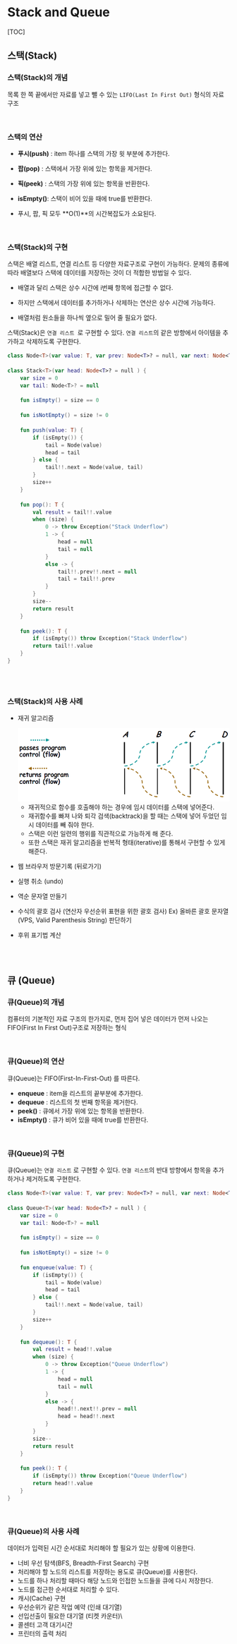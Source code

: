 # Stack and Queue

[TOC]

## 스택(Stack)

### 스택(Stack)의 개념
목록 한 쪽 끝에서만 자료를 넣고 뺄 수 있는 `LIFO(Last In First Out)` 형식의 자료 구조

<br />

### 스택의 연산

- **푸시(push)** : item 하나를 스택의 가장 윗 부분에 추가한다.

- **팝(pop)** : 스택에서 가장 위에 있는 항목을 제거한다.

- **픽(peek)** : 스택의 가장 위에 있는 항목을 반환한다.

- **isEmpty()**: 스택이 비어 있을 때에 true를 반환한다.

- 푸시, 팝, 픽 모두 **O(1)**의 시간복잡도가 소요된다.

<br />

### 스택(Stack)의 구현

스택은 배열 리스트, 연결 리스트 등 다양한 자료구조로 구현이 가능하다. 문제의 종류에 따라 배열보다 스택에 데이터를 저장하는 것이 더 적합한 방법일 수 있다.

- 배열과 달리 스택은 상수 시간에 i번째 항목에 접근할 수 없다.

- 하지만 스택에서 데이터를 추가하거나 삭제하는 연산은 상수 시간에 가능하다.

- 배열처럼 원소들을 하나씩 옆으로 밀어 줄 필요가 없다.

스택(Stack)은 `연결 리스트 `로 구현할 수 있다. `연결 리스트`의 같은 방향에서 아이템을 추가하고 삭제하도록 구현한다.

```kotlin
class Node<T>(var value: T, var prev: Node<T>? = null, var next: Node<T>? = null)

class Stack<T>(var head: Node<T>? = null ) {
    var size = 0
    var tail: Node<T>? = null

    fun isEmpty() = size == 0

    fun isNotEmpty() = size != 0

    fun push(value: T) {
        if (isEmpty()) {
            tail = Node(value)
            head = tail
        } else {
            tail!!.next = Node(value, tail)
        }
        size++
    }

    fun pop(): T {
        val result = tail!!.value
        when (size) {
            0 -> throw Exception("Stack Underflow")
            1 -> {
                head = null
                tail = null
            }
            else -> {
                tail!!.prev!!.next = null
                tail = tail!!.prev
            }
        }
        size--
        return result
    }

    fun peek(): T {
        if (isEmpty()) throw Exception("Stack Underflow")
        return tail!!.value
    }
}
```

<br />

<br />

### 스택(Stack)의 사용 사례
- 재귀 알고리즘

  <img src="images/02_StackAndQueue/00_recursion.png" style="zoom:67%;" />
  
  - 재귀적으로 함수를 호출해야 하는 경우에 임시 데이터를 스택에 넣어준다.
  - 재귀함수를 빠져 나와 퇴각 검색(backtrack)을 할 때는 스택에 넣어 두었던 임시 데이터를 빼 줘야 한다.
  - 스택은 이런 일련의 행위를 직관적으로 가능하게 해 준다.
  - 또한 스택은 재귀 알고리즘을 반복적 형태(iterative)를 통해서 구현할 수 있게 해준다.
  
- 웹 브라우저 방문기록 (뒤로가기)

- 실행 취소 (undo)

- 역순 문자열 만들기

- 수식의 괄호 검사 (연산자 우선순위 표현을 위한 괄호 검사)
  Ex) 올바른 괄호 문자열(VPS, Valid Parenthesis String) 판단하기
  
- 후위 표기법 계산

<br />

<br />

## 큐 (Queue)

### 큐(Queue)의 개념
컴퓨터의 기본적인 자료 구조의 한가지로, 먼저 집어 넣은 데이터가 먼저 나오는 FIFO(First In First Out)구조로 저장하는 형식

<br />

### 큐(Queue)의 연산
큐(Queue)는 FIFO(First-In-First-Out) 를 따른다.

- **enqueue** : item을 리스트의 끝부분에 추가한다.
- **dequeue** : 리스트의 첫 번째 항목을 제거한다.
- **peek()** : 큐에서 가장 위에 있는 항목을 반환한다.
- **isEmpty()** : 큐가 비어 있을 때에 true를 반환한다.

<br />

### 큐(Queue)의 구현
큐(Queue)는 `연결 리스트` 로 구현할 수 있다. `연결 리스트`의 반대 방향에서 항목을 추가하거나 제거하도록 구현한다.

```kotlin
class Node<T>(var value: T, var prev: Node<T>? = null, var next: Node<T>? = null)

class Queue<T>(var head: Node<T>? = null ) {
    var size = 0
    var tail: Node<T>? = null

    fun isEmpty() = size == 0

    fun isNotEmpty() = size != 0

    fun enqueue(value: T) {
        if (isEmpty()) {
            tail = Node(value)
            head = tail
        } else {
            tail!!.next = Node(value, tail)
        }
        size++
    }

    fun dequeue(): T {
        val result = head!!.value
        when (size) {
            0 -> throw Exception("Queue Underflow")
            1 -> {
                head = null
                tail = null
            }
            else -> {
                head!!.next!!.prev = null
                head = head!!.next
            }
        }
        size--
        return result
    }

    fun peek(): T {
        if (isEmpty()) throw Exception("Queue Underflow")
        return head!!.value
    }
}
```

<br />

### 큐(Queue)의 사용 사례
데이터가 입력된 시간 순서대로 처리해야 할 필요가 있는 상황에 이용한다.

- 너비 우선 탐색(BFS, Breadth-First Search) 구현
- 처리해야 할 노드의 리스트를 저장하는 용도로 큐(Queue)를 사용한다.
- 노드를 하나 처리할 때마다 해당 노드와 인접한 노드들을 큐에 다시 저장한다.
- 노드를 접근한 순서대로 처리할 수 있다.
- 캐시(Cache) 구현
- 우선순위가 같은 작업 예약 (인쇄 대기열)
- 선입선출이 필요한 대기열 (티켓 카운터)\
- 콜센터 고객 대기시간
- 프린터의 출력 처리

<br />

<br />
